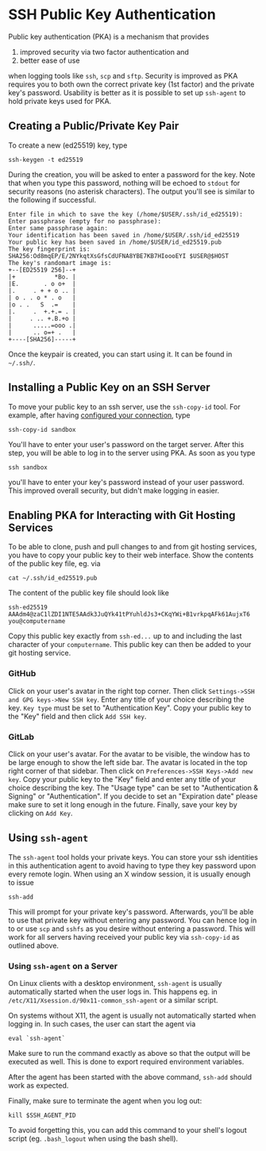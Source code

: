 # SSH Public Key Authentication

Public key authentication (PKA) is a mechanism that provides

1. improved security via two factor authentication and
2. better ease of use

when logging tools like `ssh`, `scp` and `sftp`. Security is improved as
PKA requires you to both own the correct private key (1st factor) and the
private key's password. Usability is better as it is possible to set up
`ssh-agent` to hold private keys used for PKA.

## Creating a Public/Private Key Pair

To create a new (ed25519) key, type

```shell
ssh-keygen -t ed25519
```

During the creation, you will be asked to enter a password for the key.
Note that when you type this password, nothing will be echoed to `stdout`
for security reasons (no asterisk characters). The output you'll see is
similar to the following if successful.

```
Enter file in which to save the key (/home/$USER/.ssh/id_ed25519):
Enter passphrase (empty for no passphrase): 
Enter same passphrase again: 
Your identification has been saved in /home/$USER/.ssh/id_ed25519
Your public key has been saved in /home/$USER/id_ed25519.pub
The key fingerprint is:
SHA256:Od8mqEP/E/2NYkqtXsGfsCdUFNA8YBE7KB7HIoooEYI $USER@$HOST
The key's randomart image is:
+--[ED25519 256]--+
|+           *Bo. |
|E.       . o o+  |
|.     . + + o .. |
| o . . o * . o   |
|o . .   S  .=    |
|.     .  +.+.= . |
|     . .. +.B.+o |
|      .....=ooo .|
|      .. o=+ .   |
+----[SHA256]-----+
```

Once the keypair is created, you can start using it. It can be found in
`~/.ssh/`.

## Installing a Public Key on an SSH Server
To move your public key to an ssh server, use the `ssh-copy-id` tool. For
example, after having [configured your connection](ssh-config.md), type

```shell
ssh-copy-id sandbox
```

You'll have to enter your user's password on the target server. After this
step, you will be able to log in to the server using PKA. As soon as you
type

```shell
ssh sandbox
```
you'll have to enter your key's password instead of your user password.
This improved overall security, but didn't make logging in easier.


## Enabling PKA for Interacting with Git Hosting Services
To be able to clone, push and pull changes to and from git hosting services,
you have to copy your public key to their web interface. Show the contents of
the public key file, eg. via

```shell
cat ~/.ssh/id_ed25519.pub
```

The content of the public key file should look like

```
ssh-ed25519 AAAdm4@zaC1lZDI1NTE5AAdk3JuQYk41tPYuhldJs3+CKqYWi+B1vrkpqAFk61AujxT6 you@computername
```

Copy this public key exactly from `ssh-ed...` up to and including the last
character of your `computername`. This public key can then be added to your
git hosting service.

### GitHub
Click on your user's avatar in the right top corner.
Then click `Settings->SSH and GPG keys->New SSH key`. Enter any title of your
choice describing the key. `Key type` must be set to "Authentication Key".
Copy your public key to the "Key" field and then click `Add SSH key`.

### GitLab
Click on your user's avatar. For the avatar to be visible, the window has to
be large enough to show the left side bar. The avatar is located in the top
right corner of that sidebar. Then click on
`Preferences->SSH Keys->Add new key`.
Copy your public key to the "Key" field and enter any title of your
choice describing the key. The "Usage type" can be set to
"Authentication & Signing" or "Authentication". If you decide to set an
"Expiration date" please make sure to set it long enough in the future.
Finally, save your key by clicking on `Add Key`.


## Using `ssh-agent`
The `ssh-agent` tool holds your private keys. You can store
your ssh identities in this authentication agent to avoid having to type
they key password upon every remote login. When using an X window session,
it is usually enough to issue

```shell
ssh-add
```

This will prompt for your private key's password. Afterwards, you'll be
able to use that private key without entering any password. You can hence
log in to or use `scp` and `sshfs` as you desire without entering a password.
This will work for all servers having received your public key via
`ssh-copy-id` as outlined above.

### Using `ssh-agent` on a Server
On Linux clients with a desktop environment, `ssh-agent` is usually
automatically started when the user logs in. This happens eg. in
`/etc/X11/Xsession.d/90x11-common_ssh-agent` or a similar script.

On systems without X11, the agent is usually not automatically started when
logging in. In such cases, the user can start the agent via

```shell
eval `ssh-agent`
```

Make sure to run the command exactly as above so that the output will be
executed as well. This is done to export required environment variables.

After the agent has been started with the above command, `ssh-add` should
work as expected.

Finally, make sure to terminate the agent when you log out:

```shell
kill $SSH_AGENT_PID
```

To avoid forgetting this, you can add this command to your shell's logout
script (eg. `.bash_logout` when using the bash shell).
